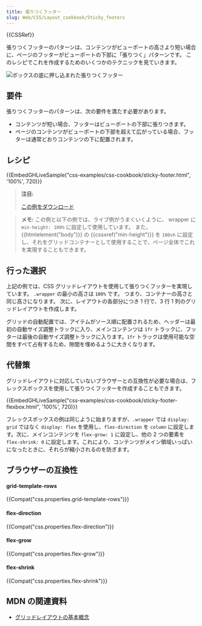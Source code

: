 ```yaml
---
title: 張りつくフッター
slug: Web/CSS/Layout_cookbook/Sticky_footers
---
```


{{CSSRef}}

張りつくフッターのパターンは、コンテンツがビューポートの高さより短い場合に、ページのフッターがビューポートの下部に「張りつく」パターンです。 このレシピでこれを作成するためのいくつかのテクニックを見ていきます。

![ボックスの底に押し込まれた張りつくフッター](https://mdn.mozillademos.org/files/16184/cookbook-footer.png)

## 要件

張りつくフッターのパターンは、次の要件を満たす必要があります。

- コンテンツが短い場合、フッターはビューポートの下部に張りつきます。
- ページのコンテンツがビューポートの下部を超えて広がっている場合、フッターは通常どおりコンテンツの下に配置されます。

## レシピ

{{EmbedGHLiveSample("css-examples/css-cookbook/sticky-footer.html", '100%', 720)}}

> **注目:**
>
> [この例をダウンロード](https://github.com/mdn/css-examples/blob/master/css-cookbook/sticky-footer--download.html)

> **メモ:** この例と以下の例では、ライブ例がうまくいくように、 wrapper に `min-height: 100%` に設定して使用しています。 また、{{htmlelement("body")}} の {{cssxref("min-height")}} を `100vh` に設定し、それをグリッドコンテナーとして使用することで、ページ全体でこれを実現することもできます。

## 行った選択

上記の例では、CSS グリッドレイアウトを使用して張りつくフッターを実現しています。 `.wrapper` の最小の高さは `100%` です。 つまり、コンテナーの高さと同じ高さになります。 次に、レイアウトの各部分につき 1 行で、3 行 1 列のグリッドレイアウトを作成します。

グリッドの自動配置では、アイテムがソース順に配置されるため、ヘッダーは最初の自動サイズ調整トラックに入り、メインコンテンツは `1fr` トラックに、フッターは最後の自動サイズ調整トラックに入ります。`1fr` トラックは使用可能な空間をすべて占有するため、隙間を埋めるように大きくなります。

## 代替策

グリッドレイアウトに対応していないブラウザーとの互換性が必要な場合は、フレックスボックスを使用して張りつくフッターを作成することもできます。

{{EmbedGHLiveSample("css-examples/css-cookbook/sticky-footer-flexbox.html", '100%', 720)}}

フレックスボックスの例は同じように始まりますが、`.wrapper` では `display: grid` ではなく `display: flex` を使用し、`flex-direction` を `column` に設定します。次に、メインコンテンツを `flex-grow: 1` に設定し、他の 2 つの要素を `flex-shrink: 0` に設定します。これにより、コンテンツがメイン領域いっぱいになったときに、それらが縮小されるのを防ぎます。

## ブラウザーの互換性

#### grid-template-rows

{{Compat("css.properties.grid-template-rows")}}

#### flex-direction

{{Compat("css.properties.flex-direction")}}

#### flex-grow

{{Compat("css.properties.flex-grow")}}

#### flex-shrink

{{Compat("css.properties.flex-shrink")}}

## MDN の関連資料

- [グリッドレイアウトの基本概念](/ja/docs/Web/CSS/CSS_Grid_Layout/Basic_Concepts_of_Grid_Layout)
